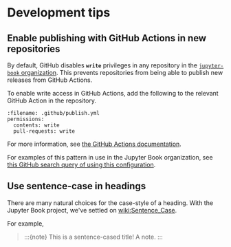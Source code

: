 # Development tips

## Enable publishing with GitHub Actions in new repositories

By default, GitHub disables **`write`** privileges in any repository in the [`jupyter-book` organization](https://github.com/jupyter-book).
This prevents repositories from being able to publish new releases from GitHub Actions.

To enable write access in GitHub Actions, add the following to the relevant GitHub Action in the repository.

```{code-block} yaml
:filename: .github/publish.yml
permissions:
  contents: write
  pull-requests: write
```

For more information, see [the GitHub Actions documentation](https://docs.github.com/en/actions/using-jobs/assigning-permissions-to-jobs#defining-access-for-the-github_token-permissions).

For examples of this pattern in use in the Jupyter Book organization, see [this GitHub search query of using this configuration](https://github.com/search?q=org:jupyter-book+%22contents:+write%22+language:YAML&type=code).

## Use sentence-case in headings

There are many natural choices for the case-style of a heading. With the Jupyter Book project, we've settled on <wiki:Sentence_Case>.

For example,

> :::{note} This is a sentence-cased title!
> A note.
> :::
